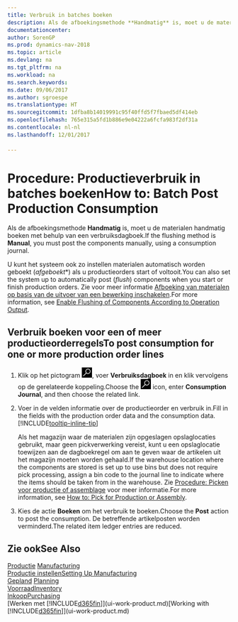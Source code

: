 ```yaml
---
title: Verbruik in batches boeken
description: Als de afboekingsmethode **Handmatig** is, moet u de materialen handmatig boeken met behulp van een verbruiksdagboek.
documentationcenter: 
author: SorenGP
ms.prod: dynamics-nav-2018
ms.topic: article
ms.devlang: na
ms.tgt_pltfrm: na
ms.workload: na
ms.search.keywords: 
ms.date: 09/06/2017
ms.author: sgroespe
ms.translationtype: HT
ms.sourcegitcommit: 1dfba8b14019991c95f40ffd5f7fbaed5df414eb
ms.openlocfilehash: 765e315a5fd1b886e9e04222a6fcfa983f2df31a
ms.contentlocale: nl-nl
ms.lasthandoff: 12/01/2017

---
```

# <a name="how-to-batch-post-production-consumption"></a><span data-ttu-id="86ef9-103">Procedure: Productieverbruik in batches boeken</span><span class="sxs-lookup"><span data-stu-id="86ef9-103">How to: Batch Post Production Consumption</span></span>
<span data-ttu-id="86ef9-104">Als de afboekingsmethode **Handmatig** is, moet u de materialen handmatig boeken met behulp van een verbruiksdagboek.</span><span class="sxs-lookup"><span data-stu-id="86ef9-104">If the flushing method is **Manual**, you must post the components manually, using a consumption journal.</span></span>

<span data-ttu-id="86ef9-105">U kunt het systeem ook zo instellen materialen automatisch worden geboekt (*afgeboekt**) als u productieorders start of voltooit.</span><span class="sxs-lookup"><span data-stu-id="86ef9-105">You can also set the system up to automatically post (*flush*) components when you start or finish production orders.</span></span> <span data-ttu-id="86ef9-106">Zie voor meer informatie [Afboeking van materialen op basis van de uitvoer van een bewerking inschakelen](production-how-to-flush-components-according-to-operation-output.md).</span><span class="sxs-lookup"><span data-stu-id="86ef9-106">For more information, see [Enable Flushing of Components According to Operation Output](production-how-to-flush-components-according-to-operation-output.md).</span></span>

## <a name="to-post-consumption-for-one-or-more-production-order-lines"></a><span data-ttu-id="86ef9-107">Verbruik boeken voor een of meer productieorderregels</span><span class="sxs-lookup"><span data-stu-id="86ef9-107">To post consumption for one or more production order lines</span></span>  
1.  <span data-ttu-id="86ef9-108">Klik op het pictogram ![Zoeken naar pagina of rapport](media/ui-search/search_small.png "pictogram Zoeken naar pagina of rapport"), voer **Verbruiksdagboek** in en klik vervolgens op de gerelateerde koppeling.</span><span class="sxs-lookup"><span data-stu-id="86ef9-108">Choose the ![Search for Page or Report](media/ui-search/search_small.png "Search for Page or Report icon") icon, enter **Consumption Journal**, and then choose the related link.</span></span>  
2.  <span data-ttu-id="86ef9-109">Voer in de velden informatie over de productieorder en verbruik in.</span><span class="sxs-lookup"><span data-stu-id="86ef9-109">Fill in the fields with the production order data and the consumption data.</span></span> [!INCLUDE[tooltip-inline-tip](includes/tooltip-inline-tip_md.md)]  

    <span data-ttu-id="86ef9-110">Als het magazijn waar de materialen zijn opgeslagen opslaglocaties gebruikt, maar geen pickverwerking vereist, kunt u een opslaglocatie toewijzen aan de dagboekregel om aan te geven waar de artikelen uit het magazijn moeten worden gehaald.</span><span class="sxs-lookup"><span data-stu-id="86ef9-110">If the warehouse location where the components are stored is set up to use bins but does not require pick processing, assign a bin code to the journal line to indicate where the items should be taken from in the warehouse.</span></span> <span data-ttu-id="86ef9-111">Zie [Procedure: Picken voor productie of assemblage](warehouse-how-to-pick-for-production.md) voor meer informatie.</span><span class="sxs-lookup"><span data-stu-id="86ef9-111">For more information, see [How to: Pick for Production or Assembly](warehouse-how-to-pick-for-production.md).</span></span>  
3.  <span data-ttu-id="86ef9-112">Kies de actie **Boeken** om het verbruik te boeken.</span><span class="sxs-lookup"><span data-stu-id="86ef9-112">Choose the **Post** action to post the consumption.</span></span> <span data-ttu-id="86ef9-113">De betreffende artikelposten worden verminderd.</span><span class="sxs-lookup"><span data-stu-id="86ef9-113">The related item ledger entries are reduced.</span></span>

## <a name="see-also"></a><span data-ttu-id="86ef9-114">Zie ook</span><span class="sxs-lookup"><span data-stu-id="86ef9-114">See Also</span></span>  
<span data-ttu-id="86ef9-115">[Productie](production-manage-manufacturing.md)  </span><span class="sxs-lookup"><span data-stu-id="86ef9-115">[Manufacturing](production-manage-manufacturing.md)  </span></span>  
[<span data-ttu-id="86ef9-116">Productie instellen</span><span class="sxs-lookup"><span data-stu-id="86ef9-116">Setting Up Manufacturing</span></span>](production-configure-production-processes.md)  
<span data-ttu-id="86ef9-117">[Gepland](production-planning.md)    </span><span class="sxs-lookup"><span data-stu-id="86ef9-117">[Planning](production-planning.md)    </span></span>  
[<span data-ttu-id="86ef9-118">Voorraad</span><span class="sxs-lookup"><span data-stu-id="86ef9-118">Inventory</span></span>](inventory-manage-inventory.md)  
[<span data-ttu-id="86ef9-119">Inkoop</span><span class="sxs-lookup"><span data-stu-id="86ef9-119">Purchasing</span></span>](purchasing-manage-purchasing.md)  
<span data-ttu-id="86ef9-120">[Werken met [!INCLUDE[d365fin](includes/d365fin_md.md)]](ui-work-product.md)</span><span class="sxs-lookup"><span data-stu-id="86ef9-120">[Working with [!INCLUDE[d365fin](includes/d365fin_md.md)]](ui-work-product.md)</span></span>

